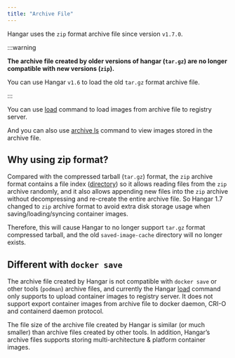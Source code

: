 ```yaml
---
title: "Archive File"
---
```


Hangar uses the `zip` format archive file since version `v1.7.0`.

:::warning

**The archive file created by older versions of hangar (`tar.gz`) are no longer compatible with new versions (`zip`).**

You can use Hangar `v1.6` to load the old `tar.gz` format archive file.

:::

You can use [load](../load/load) command to load images from archive file to registry server.

And you can also use [archive ls](../advanced-usage/archive-ls) command to view images stored in the archive file.

## Why using zip format?

Compared with the compressed tarball (`tar.gz`) format, the `zip` archive format contains a file index ([directory](https://en.wikipedia.org/wiki/ZIP_(file_format)#Structure)) so it allows reading files from the `zip` archive randomly, and it also allows appending new files into the `zip` archive without decompressing and re-create the entire archive file. So Hangar 1.7 changed to `zip` archive format to avoid extra disk storage usage when saving/loading/syncing container images.

Therefore, this will cause Hangar to no longer support `tar.gz` format compressed tarball, and the old `saved-image-cache` directory will no longer exists.


## Different with `docker save`

The archive file created by Hangar is not compatible with `docker save` or other tools (`podman`) archive files,
and currently the Hangar [load](load) command only supports to upload container images to registry server.
It does not support export container images from archive file to docker daemon, CRI-O and containerd daemon protocol.

The file size of the archive file created by Hangar is similar (or much smaller) than archive files created by other tools.
In addition, Hangar’s archive files supports storing multi-architecture & platform container images.
